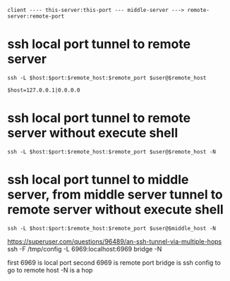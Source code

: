 ```
client ---- this-server:this-port --- middle-server ---> remote-server:remote-port
```
# ssh local port tunnel to remote server
```
ssh -L $host:$port:$remote_host:$remote_port $user@$remote_host

$host=127.0.0.1|0.0.0.0
```
# ssh local port tunnel to remote server without execute shell
```
ssh -L $host:$port:$remote_host:$remote_port $user@$remote_host -N
```
# ssh local port tunnel to middle server, from middle server tunnel to remote server without execute shell
```
ssh -L $host:$port:$remote_host:$remote_port $user@$middle_host -N
```

https://superuser.com/questions/96489/an-ssh-tunnel-via-multiple-hops
ssh -F /tmp/config -L 6969:localhost:6969 bridge -N

first 6969 is local port
second 6969 is remote port
bridge is ssh config to go to remote host
-N is a hop
